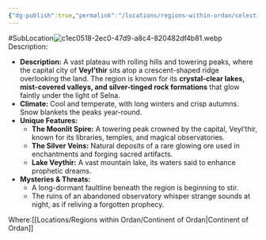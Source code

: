 ```yaml
---
{"dg-publish":true,"permalink":"/locations/regions-within-ordan/celestine-h-ighlands/the-celestine-highlands/"}
---
```


#SubLocation![c1ec0518-2ec0-47d9-a8c4-820482df4b81.webp](/img/user/Images/c1ec0518-2ec0-47d9-a8c4-820482df4b81.webp)
Description:
- **Description:** A vast plateau with rolling hills and towering peaks, where the capital city of **Veyl’thir** sits atop a crescent-shaped ridge overlooking the land. The region is known for its **crystal-clear lakes, mist-covered valleys, and silver-tinged rock formations** that glow faintly under the light of Selna.
- **Climate:** Cool and temperate, with long winters and crisp autumns. Snow blankets the peaks year-round.
- **Unique Features:**
    - **The Moonlit Spire:** A towering peak crowned by the capital, Veyl’thir, known for its libraries, temples, and magical observatories.
    - **The Silver Veins:** Natural deposits of a rare glowing ore used in enchantments and forging sacred artifacts.
    - **Lake Veythir:** A vast mountain lake, its waters said to enhance prophetic dreams.
- **Mysteries & Threats:**
    - A long-dormant faultline beneath the region is beginning to stir.
    - The ruins of an abandoned observatory whisper strange sounds at night, as if reliving a forgotten prophecy.

Where:[[Locations/Regions within Ordan/Continent of Ordan\|Continent of Ordan]]